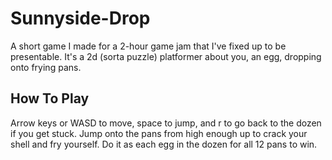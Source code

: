 # Sunnyside-Drop
A short game I made for a 2-hour game jam that I've fixed up to be presentable. It's a 2d (sorta puzzle) platformer about you, an egg, dropping onto frying pans.

## How To Play
Arrow keys or WASD to move, space to jump, and r to go back to the dozen if you get stuck. Jump onto the pans from high enough up to crack your shell and fry yourself. Do it as each egg in the dozen for all 12 pans to win.
